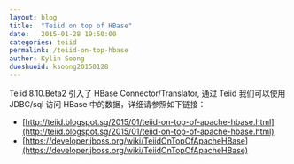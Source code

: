 ```yaml
---
layout: blog
title:  "Teiid on top of HBase"
date:   2015-01-28 19:50:00
categories: teiid
permalink: /teiid-on-top-hbase
author: Kylin Soong
duoshuoid: ksoong20150128
---
```


Teiid 8.10.Beta2 引入了 HBase Connector/Translator, 通过 Teiid 我们可以使用 JDBC/sql 访问 HBase 中的数据，详细请参照如下链接：

* [http://teiid.blogspot.sg/2015/01/teiid-on-top-of-apache-hbase.html](http://teiid.blogspot.sg/2015/01/teiid-on-top-of-apache-hbase.html)
* [https://developer.jboss.org/wiki/TeiidOnTopOfApacheHBase](https://developer.jboss.org/wiki/TeiidOnTopOfApacheHBase) 
